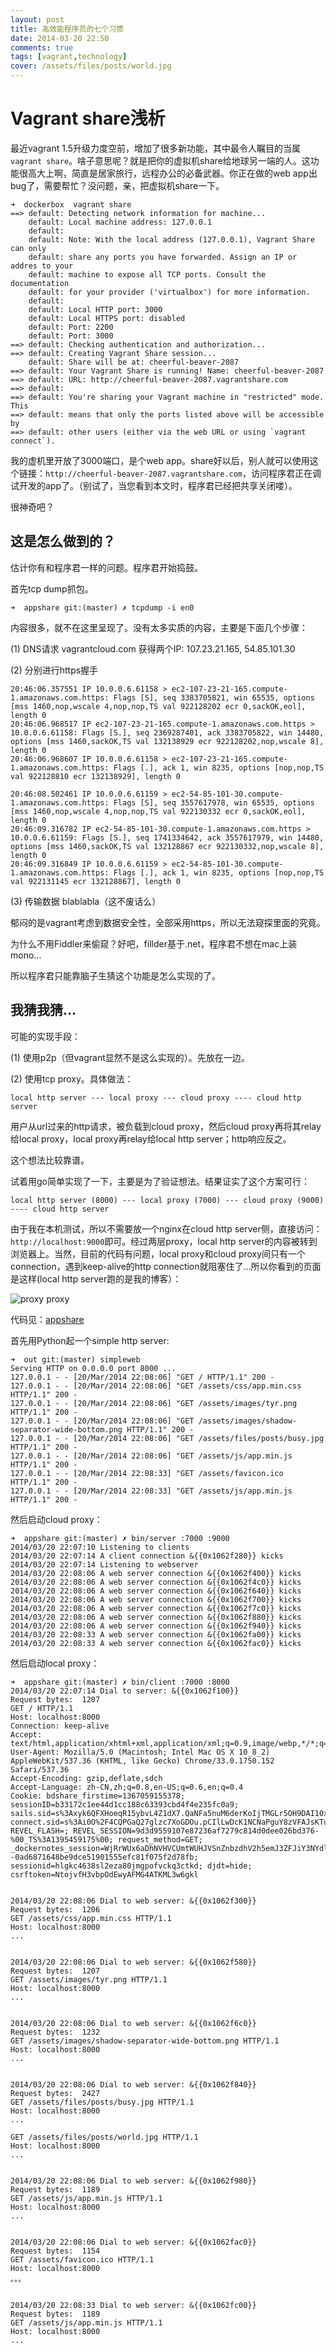 ```yaml
---
layout: post
title: 高效能程序员的七个习惯
date: 2014-03-20 22:50
comments: true
tags: [vagrant,technology]
cover: /assets/files/posts/world.jpg
---
```


# Vagrant share浅析

最近vagrant 1.5升级力度空前，增加了很多新功能，其中最令人瞩目的当属 ``vagrant share``。啥子意思呢？就是把你的虚拟机share给地球另一端的人。这功能很高大上啊，简直是居家旅行，远程办公的必备武器。你正在做的web app出bug了，需要帮忙？没问题，亲，把虚拟机share一下。

<!--more-->

```
➜  dockerbox  vagrant share
==> default: Detecting network information for machine...
    default: Local machine address: 127.0.0.1
    default:
    default: Note: With the local address (127.0.0.1), Vagrant Share can only
    default: share any ports you have forwarded. Assign an IP or addres to your
    default: machine to expose all TCP ports. Consult the documentation
    default: for your provider ('virtualbox') for more information.
    default:
    default: Local HTTP port: 3000
    default: Local HTTPS port: disabled
    default: Port: 2200
    default: Port: 3000
==> default: Checking authentication and authorization...
==> default: Creating Vagrant Share session...
    default: Share will be at: cheerful-beaver-2087
==> default: Your Vagrant Share is running! Name: cheerful-beaver-2087
==> default: URL: http://cheerful-beaver-2087.vagrantshare.com
==> default:
==> default: You're sharing your Vagrant machine in "restricted" mode. This
==> default: means that only the ports listed above will be accessible by
==> default: other users (either via the web URL or using `vagrant connect`).
```

我的虚机里开放了3000端口，是个web app。share好以后，别人就可以使用这个链接：``http://cheerful-beaver-2087.vagrantshare.com``，访问程序君正在调试开发的app了。（别试了，当您看到本文时，程序君已经把共享关闭喽）。

很神奇吧？

## 这是怎么做到的？

估计你有和程序君一样的问题。程序君开始捣鼓。

首先tcp dump抓包。

```
➜  appshare git:(master) ✗ tcpdump -i en0
```

内容很多，就不在这里呈现了。没有太多实质的内容，主要是下面几个步骤：

(1) DNS请求 vagrantcloud.com 获得两个IP: 107.23.21.165, 54.85.101.30

(2) 分别进行https握手

```
20:46:06.357551 IP 10.0.0.6.61158 > ec2-107-23-21-165.compute-1.amazonaws.com.https: Flags [S], seq 3383705821, win 65535, options [mss 1460,nop,wscale 4,nop,nop,TS val 922128202 ecr 0,sackOK,eol], length 0
20:46:06.968517 IP ec2-107-23-21-165.compute-1.amazonaws.com.https > 10.0.0.6.61158: Flags [S.], seq 2369287401, ack 3383705822, win 14480, options [mss 1460,sackOK,TS val 132138929 ecr 922128202,nop,wscale 8], length 0
20:46:06.968607 IP 10.0.0.6.61158 > ec2-107-23-21-165.compute-1.amazonaws.com.https: Flags [.], ack 1, win 8235, options [nop,nop,TS val 922128810 ecr 132138929], length 0
```

```
20:46:08.502461 IP 10.0.0.6.61159 > ec2-54-85-101-30.compute-1.amazonaws.com.https: Flags [S], seq 3557617978, win 65535, options [mss 1460,nop,wscale 4,nop,nop,TS val 922130332 ecr 0,sackOK,eol], length 0
20:46:09.316782 IP ec2-54-85-101-30.compute-1.amazonaws.com.https > 10.0.0.6.61159: Flags [S.], seq 1741334642, ack 3557617979, win 14480, options [mss 1460,sackOK,TS val 132128867 ecr 922130332,nop,wscale 8], length 0
20:46:09.316849 IP 10.0.0.6.61159 > ec2-54-85-101-30.compute-1.amazonaws.com.https: Flags [.], ack 1, win 8235, options [nop,nop,TS val 922131145 ecr 132128867], length 0
```

(3) 传输数据 blablabla（这不废话么）

郁闷的是vagrant考虑到数据安全性，全部采用https，所以无法窥探里面的究竟。

为什么不用Fiddler来偷窥？好吧，fillder基于.net，程序君不想在mac上装mono...

所以程序君只能靠脑子生猜这个功能是怎么实现的了。

## 我猜我猜...

可能的实现手段：

(1) 使用p2p（但vagrant显然不是这么实现的）。先放在一边。

(2) 使用tcp proxy。具体做法：

```
local http server --- local proxy --- cloud proxy ---- cloud http server
```

用户从url过来的http请求，被负载到cloud proxy，然后cloud proxy再将其relay给local proxy，local proxy再relay给local http server；http响应反之。

这个想法比较靠谱。

试着用go简单实现了一下，主要是为了验证想法。结果证实了这个方案可行：

```
local http server (8000) --- local proxy (7000) --- cloud proxy (9000) ---- cloud http server
```

由于我在本机测试，所以不需要放一个nginx在cloud http server侧，直接访问：``http://localhost:9000``即可。经过两层proxy，local http server的内容被转到浏览器上。当然，目前的代码有问题，local proxy和cloud proxy间只有一个connection，遇到keep-alive的http connection就阻塞住了...所以你看到的页面是这样(local http server跑的是我的博客）：

![proxy proxy](../assets/week12/proxy.jpg)

代码见：[appshare](https://github.com/tyrchen/appshare)

首先用Python起一个simple http server:

```
➜  out git:(master) simpleweb
Serving HTTP on 0.0.0.0 port 8000 ...
127.0.0.1 - - [20/Mar/2014 22:08:06] "GET / HTTP/1.1" 200 -
127.0.0.1 - - [20/Mar/2014 22:08:06] "GET /assets/css/app.min.css HTTP/1.1" 200 -
127.0.0.1 - - [20/Mar/2014 22:08:06] "GET /assets/images/tyr.png HTTP/1.1" 200 -
127.0.0.1 - - [20/Mar/2014 22:08:06] "GET /assets/images/shadow-separator-wide-bottom.png HTTP/1.1" 200 -
127.0.0.1 - - [20/Mar/2014 22:08:06] "GET /assets/files/posts/busy.jpg HTTP/1.1" 200 -
127.0.0.1 - - [20/Mar/2014 22:08:06] "GET /assets/js/app.min.js HTTP/1.1" 200 -
127.0.0.1 - - [20/Mar/2014 22:08:33] "GET /assets/favicon.ico HTTP/1.1" 200 -
127.0.0.1 - - [20/Mar/2014 22:08:33] "GET /assets/js/app.min.js HTTP/1.1" 200 -
```

然后启动cloud proxy：
```
➜  appshare git:(master) ✗ bin/server :7000 :9000
2014/03/20 22:07:10 Listening to clients
2014/03/20 22:07:14 A client connection &{{0x1062f280}} kicks
2014/03/20 22:07:14 Listening to webserver
2014/03/20 22:08:06 A web server connection &{{0x1062f400}} kicks
2014/03/20 22:08:06 A web server connection &{{0x1062f4c0}} kicks
2014/03/20 22:08:06 A web server connection &{{0x1062f640}} kicks
2014/03/20 22:08:06 A web server connection &{{0x1062f700}} kicks
2014/03/20 22:08:06 A web server connection &{{0x1062f7c0}} kicks
2014/03/20 22:08:06 A web server connection &{{0x1062f880}} kicks
2014/03/20 22:08:06 A web server connection &{{0x1062f940}} kicks
2014/03/20 22:08:33 A web server connection &{{0x1062fa00}} kicks
2014/03/20 22:08:33 A web server connection &{{0x1062fac0}} kicks
```

然后启动local proxy：

```
➜  appshare git:(master) ✗ bin/client :7000 :8000
2014/03/20 22:07:14 Dial to server: &{{0x1062f100}}
Request bytes:  1207
GET / HTTP/1.1
Host: localhost:8000
Connection: keep-alive
Accept: text/html,application/xhtml+xml,application/xml;q=0.9,image/webp,*/*;q=0.8
User-Agent: Mozilla/5.0 (Macintosh; Intel Mac OS X 10_8_2) AppleWebKit/537.36 (KHTML, like Gecko) Chrome/33.0.1750.152 Safari/537.36
Accept-Encoding: gzip,deflate,sdch
Accept-Language: zh-CN,zh;q=0.8,en-US;q=0.6,en;q=0.4
Cookie: bdshare_firstime=1367059155378; sessionID=b33172c1ee44d1cc188c63393cbd4f4e235fc0a9; sails.sid=s%3Axyk6QFXHoeqR15ybvL4Z1dX7.QaNFa5nuM6derKoIjTMGLr5OH9DAI10xmXuLHO65iew; connect.sid=s%3Ai0O%2F4CQPGaQ27glzc7XoGDOu.pCIlLwDcK1NCNaPguY8zVFAJsKTu5I4Ri4StI5Cd0Ps; REVEL_FLASH=; REVEL_SESSION=9d3d9559107e87236af7279c814d0dee026bd376-%00_TS%3A1395459175%00; request_method=GET; _dockernotes_session=WjRrWUx6aDhNVHVCUmtWUHJVSnZnbzdhV2h5emJ3ZFJiY3NYdlA0S3NqcnZFaDUwWGwwOFVQWGxzbkVnWmU4MXErT3Jkd0kzQTA1WEdyMVlRby9kdThCMFNISlNtZVlHRE5wMGQwVmZkWk1CNHRqZGZKVzlneVo5RG1CZzRQZnM2Tm0wNmdpSVhGMndZTjZLT0JJeEZ3VkhCSUNUdkhNTnlOR093YjdDM3V3UE1OWmNUdGtmYjdkMDNWTE1vLzY5LS01WFNEcEExOHM1VHNQYkx5ZDlUb2lRPT0%3D--0ad6871648be9dce51901555efc81f075f2d78fb; sessionid=hlgkc4638sl2eza80jmgpofvckq3ctkd; djdt=hide; csrftoken=NtojvfH3vbpOdEwyAFMG4ATKML3w6gkl


2014/03/20 22:08:06 Dial to web server: &{{0x1062f300}}
Request bytes:  1206
GET /assets/css/app.min.css HTTP/1.1
Host: localhost:8000
...


2014/03/20 22:08:06 Dial to web server: &{{0x1062f580}}
Request bytes:  1207
GET /assets/images/tyr.png HTTP/1.1
Host: localhost:8000
...


2014/03/20 22:08:06 Dial to web server: &{{0x1062f6c0}}
Request bytes:  1232
GET /assets/images/shadow-separator-wide-bottom.png HTTP/1.1
Host: localhost:8000
...


2014/03/20 22:08:06 Dial to web server: &{{0x1062f840}}
Request bytes:  2427
GET /assets/files/posts/busy.jpg HTTP/1.1
Host: localhost:8000
...

GET /assets/files/posts/world.jpg HTTP/1.1
Host: localhost:8000
...


2014/03/20 22:08:06 Dial to web server: &{{0x1062f980}}
Request bytes:  1189
GET /assets/js/app.min.js HTTP/1.1
Host: localhost:8000
...


2014/03/20 22:08:06 Dial to web server: &{{0x1062fac0}}
Request bytes:  1154
GET /assets/favicon.ico HTTP/1.1
Host: localhost:8000
。。。


2014/03/20 22:08:33 Dial to web server: &{{0x1062fc00}}
Request bytes:  1189
GET /assets/js/app.min.js HTTP/1.1
Host: localhost:8000
...
```